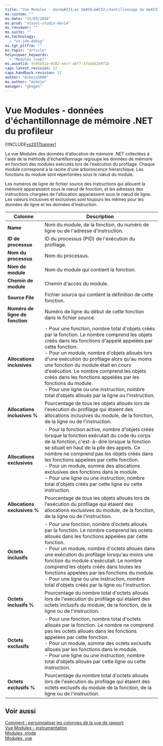 ```yaml
---
title: "Vue Modules - donn&#233;es d&#39;&#233;chantillonnage de m&#233;moire .NET du profileur | Microsoft Docs"
ms.custom: ""
ms.date: "12/05/2016"
ms.prod: "visual-studio-dev14"
ms.reviewer: ""
ms.suite: ""
ms.technology: 
  - "vs-ide-debug"
ms.tgt_pltfrm: ""
ms.topic: "article"
helpviewer_keywords: 
  - "Modules (vue)"
ms.assetid: 9c05b51a-8382-44cf-a8f7-3fabdd2e8f1b
caps.latest.revision: 12
caps.handback.revision: 12
author: "mikejo5000"
ms.author: "mikejo"
manager: "ghogen"
---
```

# Vue Modules - donn&#233;es d&#39;&#233;chantillonnage de m&#233;moire .NET du profileur
[!INCLUDE[vs2017banner](../code-quality/includes/vs2017banner.md)]

La vue Modules des données d'allocation de mémoire .NET collectées à l'aide de la méthode d'échantillonnage regroupe les données de mémoire en fonction des modules exécutés lors de l'exécution du profilage.  Chaque module correspond à la racine d'une arborescence hiérarchique.  Les fonctions du module sont répertoriées sous le nœud du module.  
  
 Les numéros de ligne de fichier source des instructions qui allouent la mémoire apparaissent sous le nœud de fonction, et les adresses des instructions chargées de l'allocation apparaissent sous le nœud de ligne.  Les valeurs inclusives et exclusives sont toujours les mêmes pour les données de ligne et les données d'instruction.  
  
|Colonne|Description|  
|-------------|-----------------|  
|**Name**|Nom du module, de la fonction, du numéro de ligne ou de l'adresse d'instruction.|  
|**ID de processus**|ID du processus \(PID\) de l'exécution du profilage.|  
|**Nom du processus**|Nom du processus.|  
|**Nom de module**|Nom du module qui contient la fonction.|  
|**Chemin de module**|Chemin d'accès du module.|  
|**Source File**|Fichier source qui contient la définition de cette fonction.|  
|**Numéro de ligne de fonction**|Numéro de ligne du début de cette fonction dans le fichier source.|  
|**Allocations inclusives**|-   Pour une fonction, nombre total d'objets créés par la fonction.  Le nombre comprend les objets créés dans les fonctions d'appelé appelées par cette fonction.<br />-   Pour un module, nombre d'objets alloués lors d'une exécution du profilage alors qu'au moins une fonction du module était en cours d'exécution.  Le nombre comprend les objets créés dans les fonctions appelées par les fonctions du module.<br />-   Pour une ligne ou une instruction, nombre total d'objets alloués par la ligne ou l'instruction.|  
|**Allocations inclusives %**|Pourcentage de tous les objets alloués lors de l'exécution du profilage qui étaient des allocations inclusives du module, de la fonction, de la ligne ou de l'instruction.|  
|**Allocations exclusives**|-   Pour la fonction active, nombre d'objets créés lorsque la fonction exécutait du code du corps de la fonction, c'est\-à\-dire lorsque la fonction se situait en haut de la pile des appels.  Ce nombre ne comprend pas les objets créés dans les fonctions appelées par cette fonction.<br />-   Pour un module, somme des allocations exclusives des fonctions dans le module.<br />-   Pour une ligne ou une instruction, nombre total d'objets créés par cette ligne ou cette instruction.|  
|**Allocations exclusives %**|Pourcentage de tous les objets alloués lors de l'exécution du profilage qui étaient des allocations exclusives du module, de la fonction, de la ligne ou de l'instruction.|  
|**Octets inclusifs**|-   Pour une fonction, nombre d'octets alloués par la fonction.  Le nombre comprend les octets alloués dans les fonctions appelées par cette fonction.<br />-   Pour un module, nombre d'octets alloués dans une exécution du profilage lorsqu'au moins une fonction du module s'exécutait.  Le nombre comprend les objets créés dans toutes les fonctions appelées par les fonctions du module.<br />-   Pour une ligne ou une instruction, nombre total d'objets créés par la ligne ou l'instruction.|  
|**Octets inclusifs %**|Pourcentage du nombre total d'octets alloués lors de l'exécution du profilage qui étaient des octets inclusifs du module, de la fonction, de la ligne ou de l'instruction.|  
|**Octets exclusifs**|-   Pour une fonction, nombre total d'octets alloués par la fonction.  Le nombre ne comprend pas les octets alloués dans les fonctions appelées par cette fonction.<br />-   Pour un module, somme des octets exclusifs alloués par les fonctions dans le module.<br />-   Pour une ligne ou une instruction, nombre total d'objets alloués par cette ligne ou cette instruction.|  
|**Octets exclusifs %**|Pourcentage du nombre total d'octets alloués lors de l'exécution du profilage qui étaient des octets exclusifs du module de la fonction, de la ligne ou de l'instruction.|  
  
## Voir aussi  
 [Comment : personnaliser les colonnes de la vue de rapport](../profiling/how-to-customize-report-view-columns.md)   
 [Vue Modules \- instrumentation](../profiling/modules-view-dotnet-memory-instrumentation-data.md)   
 [Modules, mode](../profiling/modules-view-sampling-data.md)   
 [Modules, vue](../profiling/modules-view-instrumentation-data.md)